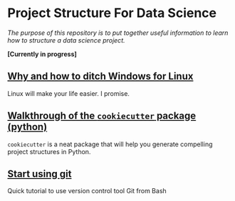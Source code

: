 # Project Structure For Data Science

*The purpose of this repository is to put together useful information to learn how to structure a data science project.*


**[Currently in progress]**

## [Why and how to ditch Windows for Linux](https://github.com/eolecvk/data_science_project_structure/blob/master/1_from_windows_to_linux.Rmd)

Linux will make your life easier. I promise.

## [Walkthrough of the `cookiecutter` package (python)](https://github.com/eolecvk/data_science_project_structure/blob/master/2_cookiecutter_datascience.Rmd)

`cookiecutter` is a neat package that will help you generate compelling project structures in Python.

## [Start using git](https://github.com/eolecvk/data_science_project_structure/blob/master/3_quick_github_tutorial.Rmd)

Quick tutorial to use version control tool Git from Bash
